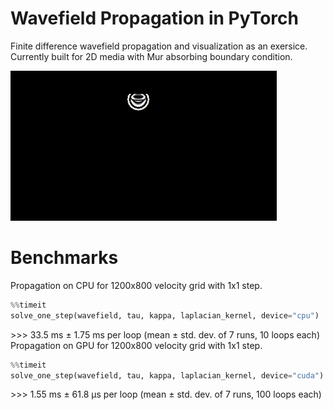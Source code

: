 Wavefield Propagation in PyTorch
========


<p>Finite difference wavefield propagation and visualization as an exersice.
Currently built for 2D media with Mur absorbing boundary condition.
<p/>

![wave_propagation](.github/wave_propagation.gif)

# Benchmarks
Propagation on CPU for 1200x800 velocity grid with 1x1 step.<br>
```python
%%timeit
solve_one_step(wavefield, tau, kappa, laplacian_kernel, device="cpu")
```
\>>> 33.5 ms ± 1.75 ms per loop (mean ± std. dev. of 7 runs, 10 loops each)<br>
Propagation on GPU for 1200x800 velocity grid with 1x1 step.<br>
```python
%%timeit
solve_one_step(wavefield, tau, kappa, laplacian_kernel, device="cuda")
```
\>>> 1.55 ms ± 61.8 μs per loop (mean ± std. dev. of 7 runs, 100 loops each)<br>